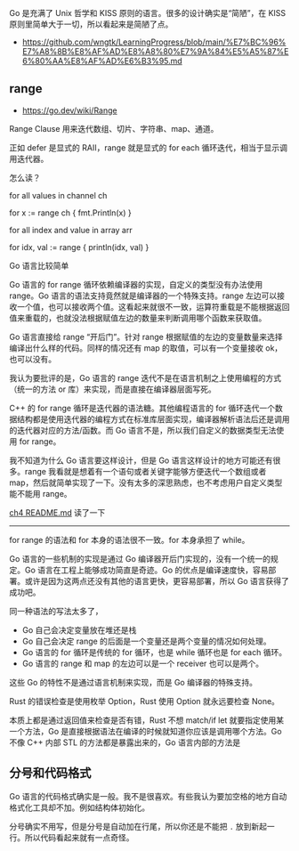 Go 是充满了 Unix 哲学和 KISS 原则的语言。很多的设计确实是“简陋”，在 KISS 原则里简单大于一切，所以看起来是简陋了点。

- https://github.com/wngtk/LearningProgress/blob/main/%E7%BC%96%E7%A8%8B%E8%AF%AD%E8%A8%80%E7%9A%84%E5%A5%87%E6%80%AA%E8%AF%AD%E6%B3%95.md

## range

- https://go.dev/wiki/Range 

Range Clause 用来迭代数组、切片、字符串、map、通道。

正如 defer 是显式的 RAII，range 就是显式的 for each 循环迭代，相当于显示调用迭代器。

怎么读？

for all values in channel ch

for x := range ch {
    fmt.Println(x)
}

for all index and value in array arr

for idx, val := range {
    println(idx, val)
}


Go 语言比较简单

Go 语言的 for range 循环依赖编译器的实现，自定义的类型没有办法使用 range。Go 语言的语法支持竟然就是编译器的一个特殊支持。range 左边可以接收一个值，也可以接收两个值。这看起来就很不一致，运算符重载是不能根据返回值来重载的，也就没法根据赋值左边的数量来判断调用哪个函数来获取值。

Go 语言直接给 range “开后门”。针对 range 根据赋值的左边的变量数量来选择编译出什么样的代码。同样的情况还有 map 的取值，可以有一个变量接收 ok，也可以没有。

我认为要批评的是，Go 语言的 range 迭代不是在语言机制之上使用编程的方式（统一的方法 or 库）来实现，而是直接在编译器层面写死。

C++ 的 for range 循环是迭代器的语法糖。其他编程语言的 for 循环迭代一个数据结构都是使用迭代器的编程方式在标准库层面实现，编译器解析语法后还是调用的迭代器对应的方法/函数。而 Go 语言不是，所以我们自定义的数据类型无法使用 for range。

我不知道为什么 Go 语言要这样设计，但是 Go 语言这样设计的地方可能还有很多。range 我看就是想着有一个语句或者关键字能够方便迭代一个数组或者 map，然后就简单实现了一下。没有太多的深思熟虑，也不考虑用户自定义类型能不能用 range。

[ch4 README.md](../ch4/README.md) 读了一下

---

for range 的语法和 for 本身的语法很不一致。for 本身承担了 while。

Go 语言的一些机制的实现是通过 Go 编译器开后门实现的，没有一个统一的规定。Go 语言在工程上能够成功简直是奇迹。Go 的优点是编译速度快，容易部署。或许是因为这两点还没有其他的语言更快，更容易部署，所以 Go 语言获得了成功吧。

同一种语法的写法太多了，

- Go 自己会决定变量放在堆还是栈
- Go 自己会决定 range 的后面是一个变量还是两个变量的情况如何处理。
- Go 语言的 for 循环是传统的 for 循环，也是 while 循环也是 for each 循环。
- Go 语言的 range 和 map 的左边可以是一个 receiver 也可以是两个。

这些 Go 的特性不是通过语言机制来实现，而是 Go 编译器的特殊支持。

Rust 的错误检查是使用枚举 Option，Rust 使用 Option 就永远要检查 None。

本质上都是通过返回值来检查是否有错，Rust 不想 match/if let 就要指定使用某一个方法，Go 是直接根据语法在编译的时候就知道你应该是调用哪个方法。Go 不像 C++ 内部 STL 的方法都是暴露出来的，Go 语言内部的方法是

## 分号和代码格式

Go 语言的代码格式确实是一般。我不是很喜欢。有些我认为要加空格的地方自动格式化工具却不加。例如结构体初始化。

分号确实不用写，但是分号是自动加在行尾，所以你还是不能把 `.` 放到新起一行。所以代码看起来就有一点奇怪。